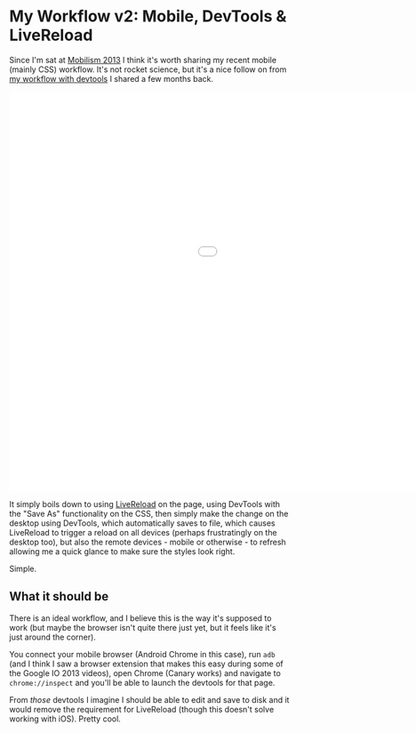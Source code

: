 # My Workflow v2: Mobile, DevTools & LiveReload

Since I'm sat at [Mobilism 2013](http://mobilism.nl/2013) I think it's worth sharing my recent mobile (mainly CSS) workflow. It's not rocket science, but it's a nice follow on from [my workflow with devtools](http://remysharp.com/2012/12/21/my-workflow-never-having-to-leave-devtools/) I shared a few months back.

<iframe width="1280" height="720" src="//www.youtube.com/embed/tIabBQatvD8?rel=0" frameborder="0" allowfullscreen></iframe>

It simply boils down to using [LiveReload](http://livereload.com/) on the page, using DevTools with the "Save As" functionality on the CSS, then simply make the change on the desktop using DevTools, which automatically saves to file, which causes LiveReload to trigger a reload on all devices (perhaps frustratingly on the desktop too), but also the remote devices - mobile or otherwise - to refresh allowing me a quick glance to make sure the styles look right.

Simple.

## What it should be

There is an ideal workflow, and I believe this is the way it's supposed to work (but maybe the browser isn't quite there just yet, but it feels like it's just around the corner).

You connect your mobile browser (Android Chrome in this case), run `adb` (and I think I saw a browser extension that makes this easy during some of the Google IO 2013 videos), open Chrome (Canary works) and navigate to `chrome://inspect` and you'll be able to launch the devtools for that page.

From *those* devtools I imagine I should be able to edit and save to disk and it would remove the requirement for LiveReload (though this doesn't solve working with iOS).  Pretty cool.